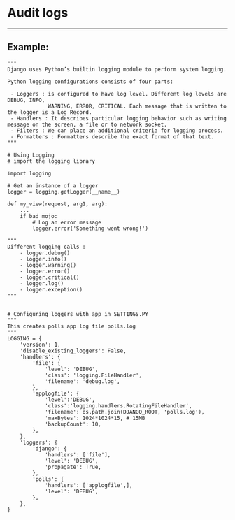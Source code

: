 # Audit logs
-------

## Example:


    """
    Django uses Python’s builtin logging module to perform system logging. 

    Python logging configurations consists of four parts:

     - Loggers : is configured to have log level. Different log levels are DEBUG, INFO, 
                 WARNING, ERROR, CRITICAL. Each message that is written to the logger is a Log Record.
     - Handlers : It describes particular logging behavior such as writing message on the screen, a file or to network socket.  
     - Filters : We can place an additional criteria for logging process.
     - Formatters : Formatters describe the exact format of that text.
    """

    # Using Logging
    # import the logging library
    
    import logging

    # Get an instance of a logger
    logger = logging.getLogger(__name__)

    def my_view(request, arg1, arg):
        ...
        if bad_mojo:
            # Log an error message
            logger.error('Something went wrong!') 

    """
    Different logging calls : 
        - logger.debug()
        - logger.info()
        - logger.warning()
        - logger.error()
        - logger.critical()
        - logger.log()
        - logger.exception()
    """


    # Configuring loggers with app in SETTINGS.PY
    """
    This creates polls app log file polls.log
    """
    LOGGING = {
        'version': 1,
        'disable_existing_loggers': False,
        'handlers': {
            'file': {
                'level': 'DEBUG',
                'class': 'logging.FileHandler',
                'filename': 'debug.log',
            },
            'applogfile': {
                'level':'DEBUG',
                'class':'logging.handlers.RotatingFileHandler',
                'filename': os.path.join(DJANGO_ROOT, 'polls.log'),
                'maxBytes': 1024*1024*15, # 15MB
                'backupCount': 10,
            },
        },
        'loggers': {
            'django': {
                'handlers': ['file'],
                'level': 'DEBUG',
                'propagate': True,
            },
            'polls': {
                'handlers': ['applogfile',],
                'level': 'DEBUG',
            },
        },
    }